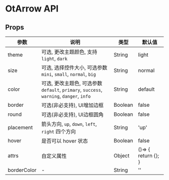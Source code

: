 # OtArrow API

## Props

| 参数 | 说明 | 类型 | 默认值 |
| --- | --- | --- | --- |
| theme | 可选, 更改主题颜色, 支持 `light`, `dark` | String | light |
| size | 可选, 选择控件大小, 可选参数 `mini`, `small`, `normal`, `big` | String | normal |
| color | 可选, 更改主题色, 可选参数 `default`, `primary`, `success`, `warning`, `danger`, `info` | String | default |
| border | 可选(非必支持), UI增加边框 | Boolean | false |
| round | 可选(非必支持), UI边框圆角 | Boolean | false |
| placement | 箭头方向, `up`, `down`, `left`, `right` 四个方向 | String | 'up' |
| hover | 是否可以 hover 状态 | Boolean | false |
| attrs | 自定义属性 | Object | ()=> {   return {}; } |
| borderColor | - | String | '' |

